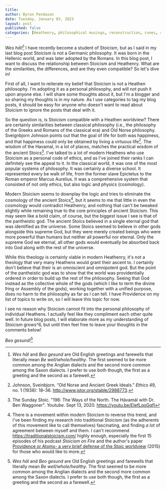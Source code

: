 ```yaml
---
title:
author: Byron Pendason
date: Tuesday, January 03, 2023
layout: post
published: false
categories: [Heathenry, philosophical musings, reconstruction, runes, stoicism]
---
```


*Wes hāl!*[^1] I have recently become a student of Stoicism, but as I said in my last blog post Stoicism is not a Germanic philosophy. It was born in the Hellenic world, and was later adopted by the Romans. In this blog post, I want to discuss the relationship between Stoicism and Heathenry. What are the similarities, the differences, and are they even compatible? So let's dive in!

First of all, I want to reiterate my belief that Stoicism is not a Heathen philosophy. I'm adopting it as a personal philosophy, and will not push it upon anyone else. I will share some thoughts about it, but I'm a blogger and so sharing my thoughts is in my nature. As I use categories to tag my blog posts, it should be easy for anyone who doesn't want to read about Stoicism to ignore the posts that deal with it.

So the question is, is Stoicism compatible with a Heathen worldview? There are certainly similarities between classical philosophy (i.e., the philosophy of the Greeks and Romans of the classical era) and Old Norse philosophy. Sveignbjorn Johnson points out that the goal of life for both was happiness, and that happiness could only be obtained by living a virtuous life[^3]. The wisdom of the Havamal, in a lot of places, matches the practical wisdom of the ancient Stoics[^4]. I've talked to a lot of modern Heathens who use Stoicism as a personal code of ethics, and as I've joined their ranks I can definitely see the appeal to it. In the classical world, it was one of the most popular systems of philosophy. It was certainly a diverse school. It represented every be walk of life, from the former slave Epictetus to the Roman emperor Marcus Aurelius. It was a comprehensive system that consisted of not only ethics, but also logic and physics (cosmology).

Modern Stoicism seems to downplay the logic and tries to eliminate the cosmology of the ancient Stoics[^5], but it seems to me that little in even the cosmology would contradict Heathenry, and nothing that can't be tweaked slightly while remaining true to the core principles of ancient Stoicism. This may seem like a bold claim, of course, but the biggest issue I see is that of the pantheistic god. The ancient Stoics believed in a single eternal god that was identified as the universe. Some Stoics seemed to believe in other gods alongside this supreme God, but they were merely created beings who were more powerful than humans but neither all powerful nor eternal. Only the supreme God we eternal, all other gods would eventually be absorbed back into God along with the rest of the universe.

While this theology is certainly viable in modern Heathenry, it's not a theology that very many Heathens would grant their ascent to. I certainly don't believe that their is an omniscient and omnipotent god. But the point of the pantheistic god was to show that the world was providentially ordered in order to build up the rest of the philosophy. Seeing that God instead as the collective whole of the gods (which I like to term the divine Þing or Assembly of the gods), working together with a unified purpose, does no harm to the philosophy as far as I can tell. I have Providence on my list of topics to write on, so I will leave this topic for now.

I see no reason why Stoicism cannot fit into the personal philosophy of individual Heathens. I actually feel like they compliment each other quite well. In future blog posts, I will elaborate more as my understanding of Stoicism grows^6, but until then feel free to leave your thoughts in the comments below!

*Beo gesund!*[^1]

[^1]: *Wes hāl* and *Beo gesund* are Old English greetings and farewells that literally mean *Be well/whole/healthy*. The first seemed to be more common among the Anglian dialects and the second more common among the Saxon dialects. I prefer to use both though, the first as a greeting and the second as a farewell.

[^3]: Johnson, Sveinbjorn. “Old Norse and Ancient Greek Ideals.” _Ethics_ 49, no. 1 (1938): 18–36. http://www.jstor.org/stable/2988773.

[^4]: The Sunday Stoic. "196: The Ways of the North. The Hávamál with Dr. Ben Waggoner". *Youtube*. Sept 13, 2020. https://youtu.be/EIefLqoGqfI

[^5]: There is a movement within modern Stoicism to reverse this trend, and I've been finding my research into traditional Stoicism (as the adherents of this movement like to call themselves) fascinating, and finding *a lot* of agreement between myself and them. I can't recommend <https://traditionalstoicism.com/> highly enough, especially the first 15 episodes of his podcast *Stoicism on Fire* and the author's paper [Providence or Atoms- a very brief defense of the Stoic worldview](https://traditionalstoicism.com/wp-content/uploads/2016/01/Providence-or-Atoms-a-very-brief-defense-of-the-Stoic-worldview.pdf) (2015) for those who would like to more.

[^6]: The first 15 episodes of the aforementioned podcast *Stoicism on Fire* and/or the website associated with it work really well as an introduction to the ethics, logic, and physics of the philosophy of the ancient Stoics.